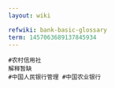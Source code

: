 ```yaml
---
layout: wiki

refwiki: bank-basic-glossary
term: 1457063689137845934
---
```


```
#农村信用社 
解释暂缺
#中国人民银行管理 #中国农业银行 

```